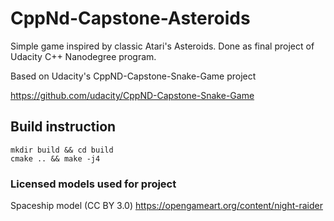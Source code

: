 # CppNd-Capstone-Asteroids
Simple game inspired by classic Atari's Asteroids. Done as final project of Udacity C++ Nanodegree program.

Based on Udacity's CppND-Capstone-Snake-Game project 

https://github.com/udacity/CppND-Capstone-Snake-Game



## Build instruction
```
mkdir build && cd build
cmake .. && make -j4
```



### Licensed models used for project
Spaceship model (CC BY 3.0) https://opengameart.org/content/night-raider
